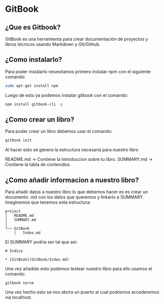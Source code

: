 # GitBook
## ¿Que es Gitbook?

GitBook es una herramienta para crear documentación de proyectos y libros técnicos usando Markdown y Git/Github.

## ¿Como instalarlo?

Para poder instalarlo nesesitamos primero instalar npm con el siguiente comando:
```bash
sudo apt-get install npm
```
Luego de esto ya podemos instalar gitbook con el comando:
```bash
npm install gitbook-cli -g
```

## ¿Como crear un libro?

Para poder crear un libro debemos usar el comando:
```bash
gitbook init
```
Al hacer esto se genera la estructura necesaria para nuestro libro

README.md -> Contiene la introduccion sobre tu libro.
SUMMARY.md -> Contiene la tabla de contenidos.

## ¿Como añadir informacion a nuestro libro?

Para añadir datos a nuestro libro lo que debemos hacer es es crear un documento .md con los datos que queremos y linkarlo a SUMMARY.
Imaginemos que tenemos esta estructura:

```
project
│   README.md
│   SUMMARY.md    
│
└── GitBook
    │   Index.md
```

El SUMMARY podria ser tal que asi:

```
# Índice

* [GitBook](GitBook/Index.md)

```

Una vez añadido esto podemos testear nuestro libro para ello usamos el comando:
```
gitbook serve
```
Una vez hecho esto se nos abrira un puerto al cual podremos accederemos via localhost.
